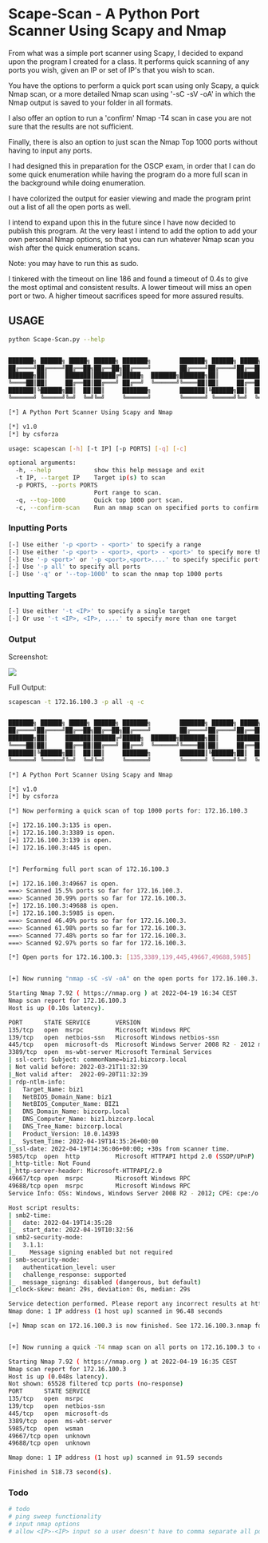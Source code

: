 # Scape-Scan - A Python Port Scanner Using Scapy and Nmap

From what was a simple port scanner using Scapy, I decided to expand upon the program I created for a class.  It performs quick scanning
of any ports you wish, given an IP or set of IP's that you wish to scan.

You have the options to perform a quick port scan using only Scapy, a quick Nmap scan, or a 
more detailed Nmap scan using '-sC -sV -oA' in which the Nmap output is saved to your folder in all formats.

I also offer an option to run a 'confirm' Nmap -T4 scan in case you are not sure that the results
are not sufficient.

Finally, there is also an option to just scan the Nmap Top 1000 ports without having to input any ports.

I had designed this in preparation for the OSCP exam, in order that I can do some quick
enumeration while having the program do a more full scan in the background while doing enumeration.

I have colorized the output for easier viewing and made the program print out a list
of all the open ports as well.

I intend to expand upon this in the future since I have now decided to publish this program.
At the very least I intend to add the option to add your own personal Nmap options, so that 
you can run whatever Nmap scan you wish after the quick enumeration scans.

Note: you may have to run this as sudo.

I tinkered with the timeout on line 186 and found a timeout of 0.4s to give the most optimal and
consistent results.  A lower timeout will miss an open port or two.  A higher timeout
sacrifices speed for more assured results.  


## USAGE

```bash
python Scape-Scan.py --help            


███████╗ ██████╗ █████╗ ██████╗ ███████╗        ███████╗ ██████╗ █████╗ ███╗   ██╗
██╔════╝██╔════╝██╔══██╗██╔══██╗██╔════╝        ██╔════╝██╔════╝██╔══██╗████╗  ██║
███████╗██║     ███████║██████╔╝█████╗  ███████╗███████╗██║     ███████║██╔██╗ ██║
╚════██║██║     ██╔══██║██╔═══╝ ██╔══╝  ╚══════╝╚════██║██║     ██╔══██║██║╚██╗██║
███████║╚██████╗██║  ██║██║     ███████╗        ███████║╚██████╗██║  ██║██║ ╚████║
╚══════╝ ╚═════╝╚═╝  ╚═╝╚═╝     ╚══════╝        ╚══════╝ ╚═════╝╚═╝  ╚═╝╚═╝  ╚═══╝

[*] A Python Port Scanner Using Scapy and Nmap

[*] v1.0 
[*] by csforza

usage: scapescan [-h] [-t IP] [-p PORTS] [-q] [-c]

optional arguments:
  -h, --help            show this help message and exit
  -t IP, --target IP    Target ip(s) to scan
  -p PORTS, --ports PORTS
                        Port range to scan.
  -q, --top-1000        Quick top 1000 port scan.
  -c, --confirm-scan    Run an nmap scan on specified ports to confirm results
```

### Inputting Ports

```bash
[-] Use either '-p <port> - <port>' to specify a range
[-] Use either '-p <port> - <port>, <port> - <port>' to specify more than one range
[-] Use '-p <port>' or '-p <port>,<port>....' to specify specific port(s)
[-] Use '-p all' to specify all ports
[-] Use '-q' or '--top-1000' to scan the nmap top 1000 ports
```

### Inputting Targets

```bash
[-] Use either '-t <IP>' to specify a single target
[-] Or use '-t <IP>, <IP>, ....' to specify more than one target
```

### Output

Screenshot:

![](2022-04-19_16-42.png)

Full Output:

```bash
scapescan -t 172.16.100.3 -p all -q -c                                                                                                                                                                                            2 ⨯


███████╗ ██████╗ █████╗ ██████╗ ███████╗        ███████╗ ██████╗ █████╗ ███╗   ██╗
██╔════╝██╔════╝██╔══██╗██╔══██╗██╔════╝        ██╔════╝██╔════╝██╔══██╗████╗  ██║
███████╗██║     ███████║██████╔╝█████╗  ███████╗███████╗██║     ███████║██╔██╗ ██║
╚════██║██║     ██╔══██║██╔═══╝ ██╔══╝  ╚══════╝╚════██║██║     ██╔══██║██║╚██╗██║
███████║╚██████╗██║  ██║██║     ███████╗        ███████║╚██████╗██║  ██║██║ ╚████║
╚══════╝ ╚═════╝╚═╝  ╚═╝╚═╝     ╚══════╝        ╚══════╝ ╚═════╝╚═╝  ╚═╝╚═╝  ╚═══╝

[*] A Python Port Scanner Using Scapy and Nmap

[*] v1.0 
[*] by csforza

[*] Now performing a quick scan of top 1000 ports for: 172.16.100.3

[+] 172.16.100.3:135 is open.
[+] 172.16.100.3:3389 is open.
[+] 172.16.100.3:139 is open.
[+] 172.16.100.3:445 is open.


[*] Performing full port scan of 172.16.100.3

[+] 172.16.100.3:49667 is open.
===> Scanned 15.5% ports so far for 172.16.100.3.
===> Scanned 30.99% ports so far for 172.16.100.3.
[+] 172.16.100.3:49688 is open.
[+] 172.16.100.3:5985 is open.
===> Scanned 46.49% ports so far for 172.16.100.3.
===> Scanned 61.98% ports so far for 172.16.100.3.
===> Scanned 77.48% ports so far for 172.16.100.3.
===> Scanned 92.97% ports so far for 172.16.100.3.

[*] Open ports for 172.16.100.3: [135,3389,139,445,49667,49688,5985]


[+] Now running "nmap -sC -sV -oA" on the open ports for 172.16.100.3...

Starting Nmap 7.92 ( https://nmap.org ) at 2022-04-19 16:34 CEST
Nmap scan report for 172.16.100.3
Host is up (0.10s latency).

PORT      STATE SERVICE       VERSION
135/tcp   open  msrpc         Microsoft Windows RPC
139/tcp   open  netbios-ssn   Microsoft Windows netbios-ssn
445/tcp   open  microsoft-ds  Microsoft Windows Server 2008 R2 - 2012 microsoft-ds
3389/tcp  open  ms-wbt-server Microsoft Terminal Services
| ssl-cert: Subject: commonName=biz1.bizcorp.local
| Not valid before: 2022-03-21T11:32:39
|_Not valid after:  2022-09-20T11:32:39
| rdp-ntlm-info: 
|   Target_Name: biz1
|   NetBIOS_Domain_Name: biz1
|   NetBIOS_Computer_Name: BIZ1
|   DNS_Domain_Name: bizcorp.local
|   DNS_Computer_Name: biz1.bizcorp.local
|   DNS_Tree_Name: bizcorp.local
|   Product_Version: 10.0.14393
|_  System_Time: 2022-04-19T14:35:26+00:00
|_ssl-date: 2022-04-19T14:36:06+00:00; +30s from scanner time.
5985/tcp  open  http          Microsoft HTTPAPI httpd 2.0 (SSDP/UPnP)
|_http-title: Not Found
|_http-server-header: Microsoft-HTTPAPI/2.0
49667/tcp open  msrpc         Microsoft Windows RPC
49688/tcp open  msrpc         Microsoft Windows RPC
Service Info: OSs: Windows, Windows Server 2008 R2 - 2012; CPE: cpe:/o:microsoft:windows

Host script results:
| smb2-time: 
|   date: 2022-04-19T14:35:28
|_  start_date: 2022-04-19T10:32:56
| smb2-security-mode: 
|   3.1.1: 
|_    Message signing enabled but not required
| smb-security-mode: 
|   authentication_level: user
|   challenge_response: supported
|_  message_signing: disabled (dangerous, but default)
|_clock-skew: mean: 29s, deviation: 0s, median: 29s

Service detection performed. Please report any incorrect results at https://nmap.org/submit/ .
Nmap done: 1 IP address (1 host up) scanned in 96.48 seconds

[+] Nmap scan on 172.16.100.3 is now finished. See 172.16.100.3.nmap for output.


[+] Now running a quick -T4 nmap scan on all ports on 172.16.100.3 to confirm results.

Starting Nmap 7.92 ( https://nmap.org ) at 2022-04-19 16:35 CEST
Nmap scan report for 172.16.100.3
Host is up (0.048s latency).
Not shown: 65528 filtered tcp ports (no-response)
PORT      STATE SERVICE
135/tcp   open  msrpc
139/tcp   open  netbios-ssn
445/tcp   open  microsoft-ds
3389/tcp  open  ms-wbt-server
5985/tcp  open  wsman
49667/tcp open  unknown
49688/tcp open  unknown

Nmap done: 1 IP address (1 host up) scanned in 91.59 seconds

Finished in 518.73 second(s).
```

### Todo
```bash
# todo
# ping sweep functionality
# input nmap options
# allow <IP>-<IP> input so a user doesn't have to comma separate all possible targets to scan
```

